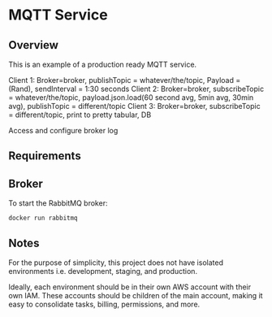 # MQTT Service

## Overview

This is an example of a production ready MQTT service. 

Client 1: Broker=broker, publishTopic = whatever/the/topic, Payload = (Rand), sendInterval = 1:30 seconds
Client 2: Broker=broker, subscribeTopic = whatever/the/topic, payload.json.load(60 second avg, 5min avg, 30min avg), publishTopic = different/topic
Client 3: Broker=broker, subscribeTopic = different/topic, print to pretty tabular, DB

Access and configure broker log


## Requirements



## Broker

To start the RabbitMQ broker:

`docker run rabbitmq`


## Notes

For the purpose of simplicity, this project does not have isolated environments i.e. development, staging, and production.

Ideally, each environment should be in their own AWS account with their own IAM. These accounts should be children of the main account, making it easy to consolidate tasks, billing, permissions, and more.